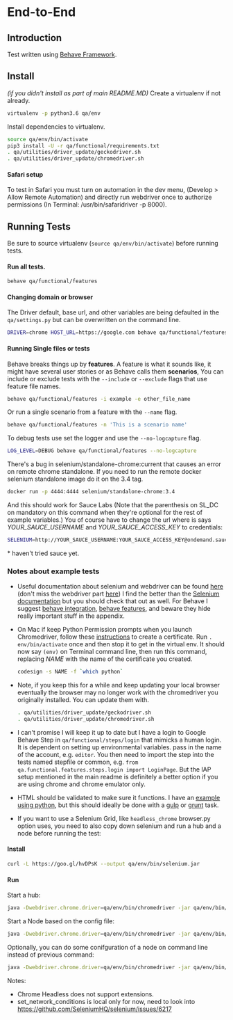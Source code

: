 # End-to-End

## Introduction

Test written using [Behave Framework](http://pythonhosted.org/behave/).

## Install
*(if you didn't install as part of main README.MD)*
Create a virtualenv if not already.

```bash
virtualenv -p python3.6 qa/env
```

Install dependencies to virtualenv.

```bash
source qa/env/bin/activate
pip3 install -U -r qa/functional/requirements.txt
. qa/utilities/driver_update/geckodriver.sh
. qa/utilities/driver_update/chromedriver.sh
```

#### Safari setup
To test in Safari you must turn on automation in the dev menu, (Develop > Allow
Remote Automation) and directly run webdriver once to authorize
permissions (In Terminal: /usr/bin/safaridriver -p 8000).

## Running Tests
Be sure to source virtualenv (```source qa/env/bin/activate```) before
running tests.

#### Run all tests.

```bash
behave qa/functional/features
```

#### Changing domain or browser
The Driver default, base url, and other variables are being defaulted in the
`qa/settings.py` but can be overwritten on the command line.

```bash
DRIVER=chrome HOST_URL=https://google.com behave qa/functional/features/
```

#### Running Single files or tests
Behave breaks things up by **features**. A feature is what it sounds like, it
might have several user stories or as Behave calls them **scenarios**,
You can include or exclude tests with the ```--include``` or ```--exclude```
flags that use feature file names.

```bash
behave qa/functional/features -i example -e other_file_name
```

Or run a single scenario from a feature with the ```--name``` flag.

```bash
behave qa/functional/features -n 'This is a scenario name'
```

To debug tests use set the logger and use the `--no-logcapture` flag.

```bash
LOG_LEVEL=DEBUG behave qa/functional/features --no-logcapture
```


There's a bug in selenium/standalone-chrome:current that causes an error on
remote chrome standalone. If you need to run the remote docker selenium
standalone image do it on the 3.4 tag.

```bash
docker run -p 4444:4444 selenium/standalone-chrome:3.4
```

And this should work for Sauce Labs (Note that the parenthesis on SL_DC on
mandatory on this command when they're optional for the rest of example
variables.) You of course have to change the url where is says
*YOUR_SAUCE_USERNAME* and *YOUR_SAUCE_ACCESS_KEY* to credentials:

```bash
SELENIUM=http://YOUR_SAUCE_USERNAME:YOUR_SAUCE_ACCESS_KEY@ondemand.saucelabs.com:80/wd/hub SL_DC='{"platform": "Mac OS X 10.9", "browserName": "chrome", "version": "31"}'  DRIVER=saucelabs HOST_URL=https://bynd.com behave qa/functional/features
```

\* haven't tried sauce yet.


### Notes about example tests

* Useful documentation about selenium and webdriver can be found [here](http://selenium-python.readthedocs.io/)
    (don't miss the webdriver part [here](http://selenium-python.readthedocs.io/api.html#locate-elements-by)) I find
    the better than the [Selenium documentation](http://www.seleniumhq.org/docs/) but you should
    check that out as well. For Behave I suggest
    [behave integration](http://behave.readthedocs.io/en/latest/tutorial.html),
    [behave features](https://pythonhosted.org/behave/gherkin.html#given-when-then-and-but), and beware they hide
    really important stuff in the appendix.
* On Mac if keep Python Permission prompts when you launch Chromedriver,
    follow these [instructions](http://bd808.com/blog/2013/10/21/creating-a-self-signed-code-certificate-for-xcode/) to
    create a certificate. Run `. env/bin/activate` once and then stop it to get in the virtual env. It should now
    say `(env)` on Terminal command line, then run this command, replacing *NAME* with the name of the certificate
    you created.

    ```bash
    codesign -s NAME -f `which python`
    ```

* Note, if you keep this for a while and keep updating your local browser eventually the browser may no longer work
    with the chromedriver you originally installed. You can update them with.

    ```bash
    . qa/utilities/driver_update/geckodriver.sh
    . qa/utilities/driver_update/chromedriver.sh
    ```

* I can't promise I will keep it up to date but I have a login to Google Behave Step in `qa/functional/steps/login`
    that mimicks a human login. It is dependent on setting up environmental variables. pass in the name of the account,
    e.g. `editor`. You then need to import the step into the tests named stepfile or common,
    e.g. `from qa.functional.features.steps.login import LoginPage`. But the IAP setup mentioned in the main readme
    is definitely a better option if you are using chrome and chrome emulator only.
* HTML should be validated to make sure it functions. I have an [example using python](https://github.com/Jiff21/Notes/blob/master/test/behave/features/steps/best_practices.py),
    but this should ideally be done with a [gulp](https://www.npmjs.com/package/gulp-html-validator) or [grunt](https://www.npmjs.com/package/grunt-html-validation) task.
* If you want to use a Selenium Grid, like `headless_chrome` browser.py option uses, you need to also copy down
    selenium and run a hub and a node before running the test:


#### Install

```bash
curl -L https://goo.gl/hvDPsK --output qa/env/bin/selenium.jar
```

#### Run

Start a hub:

```bash
java -Dwebdriver.chrome.driver=qa/env/bin/chromedriver -jar qa/env/bin/selenium.jar  -role hub
```

Start a Node based on the config file:

```bash
java -Dwebdriver.chrome.driver=qa/env/bin/chromedriver -jar qa/env/bin/selenium.jar  -role node -nodeConfig qa/utilities/selenium/nodeconfig.json
```

Optionally, you can do some conifguration of a node on command line instead of previous command:

```bash
java -Dwebdriver.chrome.driver=qa/env/bin/chromedriver -jar qa/env/bin/selenium.jar  -role  node -hub http://localhost:4444/grid/register -port 5556  -browser browserName=firefox,javascriptEnabled=true,maxInstances=10,platform=ANY -browser browserName=chrome,javascriptEnabled=true,maxInstances=10,platform=ANY -browser browserName=safari,javascriptEnabled=true,maxInstances=1,platform=ANY
```

Notes:
* Chrome Headless does not support extensions.
* set_network_conditions is local only for now, need to look into https://github.com/SeleniumHQ/selenium/issues/6217
